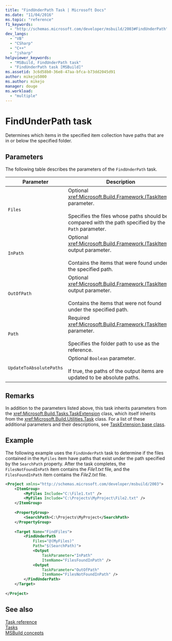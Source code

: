 ```yaml
---
title: "FindUnderPath Task | Microsoft Docs"
ms.date: "11/04/2016"
ms.topic: "reference"
f1_keywords: 
  - "http://schemas.microsoft.com/developer/msbuild/2003#FindUnderPath"
dev_langs: 
  - "VB"
  - "CSharp"
  - "C++"
  - "jsharp"
helpviewer_keywords: 
  - "MSBuild, FindUnderPath task"
  - "FindUnderPath task [MSBuild]"
ms.assetid: 3c6d58b0-36e8-47aa-bfca-b73dd2045d91
author: mikejo5000
ms.author: mikejo
manager: douge
ms.workload: 
  - "multiple"
---
```

# FindUnderPath task
Determines which items in the specified item collection have paths that are in or below the specified folder.  
  
## Parameters  
 The following table describes the parameters of the `FindUnderPath` task.  
  
|Parameter|Description|  
|---------------|-----------------|  
|`Files`|Optional <xref:Microsoft.Build.Framework.ITaskItem>`[]` parameter.<br /><br /> Specifies the files whose paths should be compared with the path specified by the `Path` parameter.|  
|`InPath`|Optional <xref:Microsoft.Build.Framework.ITaskItem>`[]` output parameter.<br /><br /> Contains the items that were found under the specified path.|  
|`OutOfPath`|Optional <xref:Microsoft.Build.Framework.ITaskItem>`[]` output parameter.<br /><br /> Contains the items that were not found under the specified path.|  
|`Path`|Required <xref:Microsoft.Build.Framework.ITaskItem> parameter.<br /><br /> Specifies the folder path to use as the reference.|  
|`UpdateToAbsolutePaths`|Optional `Boolean` parameter.<br /><br /> If true, the paths of the output items are updated to be absolute paths.|  
  
## Remarks  
 In addition to the parameters listed above, this task inherits parameters from the <xref:Microsoft.Build.Tasks.TaskExtension> class, which itself inherits from the <xref:Microsoft.Build.Utilities.Task> class. For a list of these additional parameters and their descriptions, see [TaskExtension base class](../msbuild/taskextension-base-class.md).  
  
## Example  
 The following example uses the `FindUnderPath` task to determine if the files contained in the `MyFiles` item have paths that exist under the path specified by the `SearchPath` property. After the task completes, the `FilesNotFoundInPath` item contains the *File1.txt* file, and the `FilesFoundInPath` item contains the *File2.txt* file.  
  
```xml  
<Project xmlns="http://schemas.microsoft.com/developer/msbuild/2003">  
    <ItemGroup>  
        <MyFiles Include="C:\File1.txt" />  
        <MyFiles Include="C:\Projects\MyProject\File2.txt" />  
    </ItemGroup>  
  
    <PropertyGroup>  
        <SearchPath>C:\Projects\MyProject</SearchPath>  
    </PropertyGroup>  
  
    <Target Name="FindFiles">  
        <FindUnderPath  
            Files="@(MyFiles)"  
            Path="$(SearchPath)">  
            <Output  
                TaskParameter="InPath"  
                ItemName="FilesFoundInPath" />  
            <Output  
                TaskParameter="OutOfPath"  
                ItemName="FilesNotFoundInPath" />  
        </FindUnderPath>  
    </Target>  
  
</Project>  
```  
  
## See also  
 [Task reference](../msbuild/msbuild-task-reference.md)   
 [Tasks](../msbuild/msbuild-tasks.md)   
 [MSBuild concepts](../msbuild/msbuild-concepts.md)